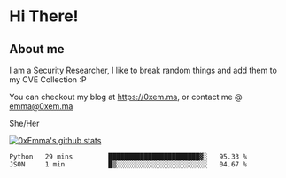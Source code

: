 # Hi There!

## About me
I am a Security Researcher, I like to break random things and add them to my CVE Collection :P 

You can checkout my blog at https://0xem.ma, or contact me @ [emma@0xem.ma](mailto:emma@0xem.ma)

She/Her

[![0xEmma's github stats](https://github-readme-stats.vercel.app/api?username=0xEmma&count_private=true&show_icons=true&theme=dark)](https://github.com/0xEmma)
<!--START_SECTION:waka-->

```text
Python   29 mins         ███████████████████████▓░   95.33 %
JSON     1 min           █▒░░░░░░░░░░░░░░░░░░░░░░░   04.67 %
```

<!--END_SECTION:waka-->
